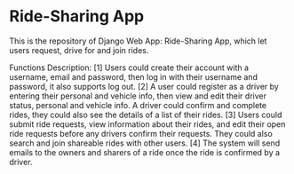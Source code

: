 # Ride-Sharing App
 
This is the repository of Django Web App: Ride-Sharing App, which let users request, drive for and join rides.

Functions Description:
[1] Users could create their account with a username, email and password, then log in with their username and password, it also supports log out.
[2] A user could register as a driver by entering their personal and vehicle info, then view and edit their driver status, personal and vehicle info. A driver could confirm and complete rides, they could also see the details of a list of their rides.
[3] Users could submit ride requests, view information about their rides, and edit their open ride requests before any drivers confirm their requests. They could also search and join shareable rides with other users.
[4] The system will send emails to the owners and sharers of a ride once the ride is confirmed by a driver.
